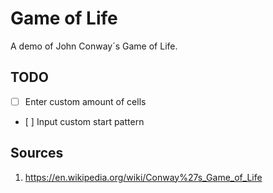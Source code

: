 # Game of Life

A demo of John Conway´s Game of Life.

## TODO

- [ ] Enter custom amount of cells
- [ ] Input custom start pattern

## Sources
1. https://en.wikipedia.org/wiki/Conway%27s_Game_of_Life
